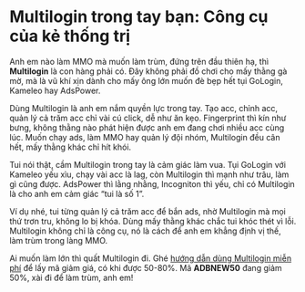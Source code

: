 # Multilogin trong tay bạn: Công cụ của kẻ thống trị

Anh em nào làm MMO mà muốn làm trùm, đứng trên đầu thiên hạ, thì **Multilogin** là con hàng phải có. Đây không phải đồ chơi cho mấy thằng gà mờ, mà là vũ khí xịn dành cho mấy ông lớn muốn đè bẹp hết tụi GoLogin, Kameleo hay AdsPower.

Dùng Multilogin là anh em nắm quyền lực trong tay. Tạo acc, chỉnh acc, quản lý cả trăm acc chỉ vài cú click, dễ như ăn kẹo. Fingerprint thì kín như bưng, không thằng nào phát hiện được anh em đang chơi nhiều acc cùng lúc. Muốn chạy ads, làm MMO hay quản lý đội nhóm, Multilogin đều cân hết, mấy thằng khác chỉ hít khói.

Tui nói thật, cầm Multilogin trong tay là cảm giác làm vua. Tụi GoLogin với Kameleo yếu xìu, chạy vài acc là lag, còn Multilogin thì mạnh như trâu, làm gì cũng được. AdsPower thì lằng nhằng, Incogniton thì yếu, chỉ có Multilogin là cho anh em cảm giác “tui là số 1”.

Ví dụ nhé, tui từng quản lý cả trăm acc để bắn ads, nhờ Multilogin mà mọi thứ trơn tru, không lo bị khóa. Dùng mấy thằng khác chắc tui khóc thét vì lỗi. Multilogin không chỉ là công cụ, nó là cách để anh em khẳng định vị thế, làm trùm trong làng MMO.

Ai muốn làm lớn thì quất Multilogin đi. Ghé [hướng dẫn dùng Multilogin miễn phí](https://adblogin.com/huong-dan-su-dung-multi-mien-phi/) để lấy mã giảm giá, có khi được 50-80%. Mã **ADBNEW50** đang giảm 50%, xài đi để làm trùm, anh em!